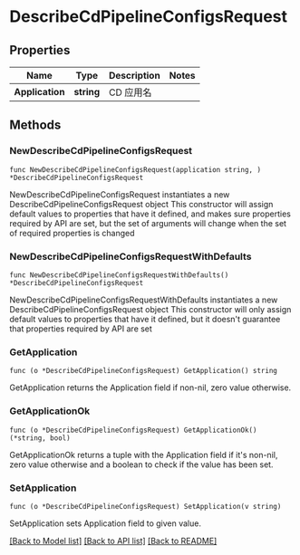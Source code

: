 # DescribeCdPipelineConfigsRequest

## Properties

Name | Type | Description | Notes
------------ | ------------- | ------------- | -------------
**Application** | **string** | CD 应用名 | 

## Methods

### NewDescribeCdPipelineConfigsRequest

`func NewDescribeCdPipelineConfigsRequest(application string, ) *DescribeCdPipelineConfigsRequest`

NewDescribeCdPipelineConfigsRequest instantiates a new DescribeCdPipelineConfigsRequest object
This constructor will assign default values to properties that have it defined,
and makes sure properties required by API are set, but the set of arguments
will change when the set of required properties is changed

### NewDescribeCdPipelineConfigsRequestWithDefaults

`func NewDescribeCdPipelineConfigsRequestWithDefaults() *DescribeCdPipelineConfigsRequest`

NewDescribeCdPipelineConfigsRequestWithDefaults instantiates a new DescribeCdPipelineConfigsRequest object
This constructor will only assign default values to properties that have it defined,
but it doesn't guarantee that properties required by API are set

### GetApplication

`func (o *DescribeCdPipelineConfigsRequest) GetApplication() string`

GetApplication returns the Application field if non-nil, zero value otherwise.

### GetApplicationOk

`func (o *DescribeCdPipelineConfigsRequest) GetApplicationOk() (*string, bool)`

GetApplicationOk returns a tuple with the Application field if it's non-nil, zero value otherwise
and a boolean to check if the value has been set.

### SetApplication

`func (o *DescribeCdPipelineConfigsRequest) SetApplication(v string)`

SetApplication sets Application field to given value.



[[Back to Model list]](../README.md#documentation-for-models) [[Back to API list]](../README.md#documentation-for-api-endpoints) [[Back to README]](../README.md)


